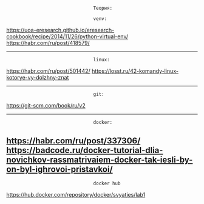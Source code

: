                                     Теория:
                                    
                                    venv:
https://uoa-eresearch.github.io/eresearch-cookbook/recipe/2014/11/26/python-virtual-env/
https://habr.com/ru/post/418579/

---------------------------------------------------------------------------------------------------------
                                    linux:
https://habr.com/ru/post/501442/
https://losst.ru/42-komandy-linux-kotorye-vy-dolzhny-znat

---------------------------------------------------------------------------------------------------------
                                    git:  
https://git-scm.com/book/ru/v2

---------------------------------------------------------------------------------------------------------
                                    docker:
https://habr.com/ru/post/337306/
https://badcode.ru/docker-tutorial-dlia-novichkov-rassmatrivaiem-docker-tak-iesli-by-on-byl-ighrovoi-pristavkoi/
---------------------------------------------------------------------------------------------------------
                                    docker hub
https://hub.docker.com/repository/docker/svyatjes/lab1
